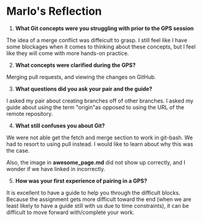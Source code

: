 # Marlo's Reflection

1. **What Git concepts were you struggling with prior to the GPS session**

The idea of a merge conflict was diffeicult to grasp. I still feel like I have some blockages when it comes to thinking about these concepts, but I feel like they will come with more hands-on practice.

2.  **What concepts were clarified during the GPS?**

Merging pull requests, and viewing the changes on GitHub. 

3. **What questions did you ask your pair and the guide?**

I asked my pair about creating branches off of other branches. I asked my guide about using the term "origin"as opposed to using the URL of the remote repository.

4. **What still confuses you about Git?**

We were not able get the fetch and merge section to work in git-bash. We had to resort to using pull instead. I would like to learn about why this was the case.

Also, the image in **awesome_page.md** did not show up correctly, and I wonder if we have linked in incorrectly.

5. **How was your first experience of pairing in a GPS?**

It is excellent to have a guide to help you through the difficult blocks. Because the assignment gets more difficult toward the end (when we are least likely to have a guide still with us due to time constraints), it can be difficult to move forward with/complete your work. 